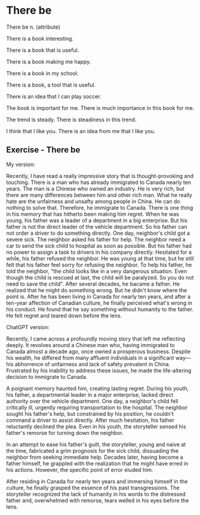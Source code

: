 # There be

There be n. (attribute)

There is a book interesting.

There is a book that is useful.

There is a book making me happy.

There is a book in my school.

There is a book, a tool that is useful.

There is an idea that I can play soccer.

The book is important for me. There is much importance in this book for me.

The trend is steady. There is steadiness in this trend.

I think that I like you. There is an idea from me that I like you.

## Exercise - There be

My version:

Recently, I have read a really impressive story that is thought-provoking and touching. There is a man who has already immigrated to Canada nearly ten years. The man is a Chinese who owned an industry. He is very rich, but there are many differences between him and other rich man. What he really hate are the unfairness and unsafty among people in China. He can do nothing to solve that. Therefore, he immigrate to Canada. There is one thing in his memory that has hitherto been making him regret. When he was young, his father was a leader of a department in a big enterprise. But his father is not the direct leader of the vehicle department. So his father can not order a driver to do something directly. One day, neighbor's child got a severe sick. The neighbor asked his father for help. The neighbor need a car to send the sick child to hospital as soon as possible. But his father had no power to assign a task to drivers in his company directly. Hesitated for a while, his father refused the neighbor. He was young at that time, but he still felt that his father feel sorry for refusing the neighbor. To help his father, he told the neighbor, "the child looks like in a very dangerous situation. Even though the child is rescued at last, the child will be paralyzed. So you do not need to save the child". After several decades, he bacame a father. He realized that he might do something wrong. But he didn't know where the point is. After he has been living in Canada for nearly ten years, and after a ten-year affection of Canadian culture, he finally perceived what's wrong in his conduct. He found that he say something without humanity to the father. He felt regret and teared down before the lens.

ChatGPT version:

Recently, I came across a profoundly moving story that left me reflecting deeply. It revolves around a Chinese man who, having immigrated to Canada almost a decade ago, once owned a prosperous business. Despite his wealth, he differed from many affluent individuals in a significant way—his abhorrence of unfairness and lack of safety prevalent in China. Frustrated by his inability to address these issues, he made the life-altering decision to immigrate to Canada.

A poignant memory haunted him, creating lasting regret. During his youth, his father, a departmental leader in a major enterprise, lacked direct authority over the vehicle department. One day, a neighbor's child fell critically ill, urgently requiring transportation to the hospital. The neighbor sought his father's help, but constrained by his position, he couldn't command a driver to assist directly. After much hesitation, his father reluctantly declined the plea. Even in his youth, the storyteller sensed his father's remorse for turning down the neighbor.

In an attempt to ease his father's guilt, the storyteller, young and naive at the time, fabricated a grim prognosis for the sick child, dissuading the neighbor from seeking immediate help. Decades later, having become a father himself, he grappled with the realization that he might have erred in his actions. However, the specific point of error eluded him.

After residing in Canada for nearly ten years and immersing himself in the culture, he finally grasped the essence of his past transgressions. The storyteller recognized the lack of humanity in his words to the distressed father and, overwhelmed with remorse, tears welled in his eyes before the lens.
